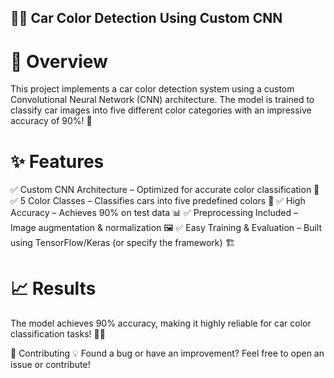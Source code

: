 ## 🚗🎨 Car Color Detection Using Custom CNN
# 📌 Overview
This project implements a car color detection system using a custom Convolutional Neural Network (CNN) architecture. The model is trained to classify car images into five different color categories with an impressive accuracy of 90%! 🚀

# ✨ Features
✅ Custom CNN Architecture – Optimized for accurate color classification 🎯
✅ 5 Color Classes – Classifies cars into five predefined colors 🎨
✅ High Accuracy – Achieves 90% on test data 📊
✅ Preprocessing Included – Image augmentation & normalization 🖼️
✅ Easy Training & Evaluation – Built using TensorFlow/Keras (or specify the framework) 🏗️


# 📈 Results
The model achieves 90% accuracy, making it highly reliable for car color classification tasks! 🎯🚗

🤝 Contributing
💡 Found a bug or have an improvement? Feel free to open an issue or contribute!
